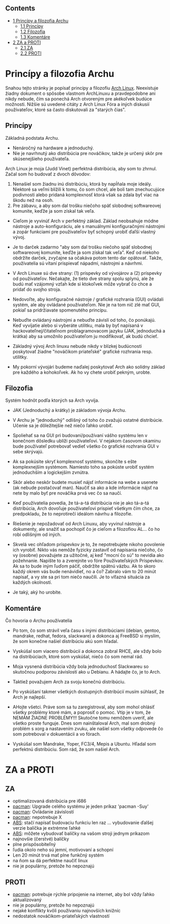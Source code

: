 ## Contents

*   [1 Princípy a filozofia Archu](#Princ.C3.ADpy_a_filozofia_Archu)
    *   [1.1 Princípy](#Princ.C3.ADpy)
    *   [1.2 Filozofia](#Filozofia)
    *   [1.3 Komentáre](#Koment.C3.A1re)
*   [2 ZA a PROTI](#ZA_a_PROTI)
    *   [2.1 ZA](#ZA)
    *   [2.2 PROTI](#PROTI)

# Princípy a filozofia Archu

Snahou tejto stránky je popísať princípy a filozofiu [Arch Linux](/index.php/Arch_Linux_(Slovensk%C3%BD) "Arch Linux (Slovenský)"). Neexistuje žiadny dokument o spôsobe vlastnom ArchLinuxu a pravdepodobne ani nikdy nebude, čím sa ponechá Arch otvoreným pre akékoľvek budúce možnosti. Nižšie sú uvedené citáty z Arch Linux Fóra a iných diskusií používateľov, ktoré sa často diskutovali za "starých čias".

## Princípy

Základná podstata Archu.

*   Nenáročný na hardware a jednoduchý.
*   Nie je navrhnutý ako distribúcia pre nováčikov, takže je určený skôr pre skúsenejšieho používateľa.

Arch Linux je moja (Judd Vinet) perfektná distribúcia, aby som to zhrnul. Začal som ho budovať z dvoch dôvodov:

1.  Nenašiel som žiadnu inú distribúciu, ktorá by napĺňala moje ideály. Niektoré sa veľmi blížili k tomu, čo som chcel, ale boli tam znechucujúce podivnosti alebo pridaná komplexnosť ktorá však sa zdala byť viac na škodu než na osoh.
2.  Pre zábavu, a aby som dal trošku niečoho späť slobodnej softwareovej komunite, keďže ja som získal tak veľa.

*   Cieľom je vyvinúť Arch v perfektný základ. Základ neobsahuje módne nástroje a auto-konfiguráciu, ale s manuálnymi konfiguračnými nástrojmi a zopár funkciami pre používateľov byť schopný urobiť ďaľší vlastný vývoj.

*   Je to darček zadarmo "aby som dal trošku niečoho späť slobodnej softwareovej komunite, keďže ja som získal tak veľa". Keď od niekoho obdržíte darček, zvyčajne sa očakáva potom tento dar opätovať. Takže, používatelia sú vítaní prispievať nápadmi, nástrojmi a návrhmi.

*   V Arch Linuxe sú dve strany: (1) príspevky od vývojárov a (2) príspevky od používateľov. Nečakajte, že tieto dve strany spolu splynú, ale že budú mať vzájomný vzťah kde si ktokoľvek môže vybrať čo chce a pridať do svojho stroja.

*   Nedovoľte, aby konfiguračné nástroje / grafické rozhrania (GUI) ovládali systém, ale aby ovládané používateľom. Nie je na tom nič zlé mať GUI, pokiaľ sa pridržiavate spomenutého princípu.

*   Nebuďte ovládaný nástrojmi a nebuďte závislí od toho, čo ponúkajú. Keď vyvíjatie alebo si vyberáte utilitku, mala by byť napísaná v hackovateľnej/čitateľnom problagramovacom jazyku (JAK, jednoduchá a krátka) aby sa umožnilo používateľom ju modifikovať, ak budú chcieť.

*   Základný vývoj Arch linuxu nebude nikdy v blízkej budúcnosti poskytovať žiadne "nováčikom priateľské" grafické rozhrania resp. utilitky.

*   My pokorní vývojári budeme naďalej poskytovať Arch ako solídny základ pre každého a kohokoľvek. Ak ho vy chete urobiť pekným, urobte.

## Filozofia

Systém hodnôt podľa ktorých sa Arch vyvíja.

*   JAK (Jednoduchý a krátky) je základom vývoja Archu.

*   V Archu je "jednoduchý" odlišný od toho čo zvažujú ostatné distribúcie. Učenie sa je dôležitejšie než niečo ľahko urobiť.

*   Spoliehať sa na GUI pri budovaní/používaní vášho systému len v konečnom dôsledku ublíži používateľovi. V nejakom časovom okaminu bude používateľ potrebovať vedieť všetko čo grafické rozhrania GUI v sebe skrývajú.

*   Ak sa pokúsite skryť komplexnosť systému, skončíte s ešte komplexnejším systémom. Namiesto toho sa pokúste urobiť systém jednoduchším a logickejším zvnútra.

*   Skôr alebo neskôr budete musieť nájsť informácie na webe a usenete (ak nebude postačovať man). Naučiť sa ako a kde informácie nájsť na nete by malo byť pre nováčika prvá vec čo sa naučí.

*   Keď používatelia povedia, že tá-a-tá distribúcia nie je ako tá-a-tá distribúcia, Arch dovoľuje používateľovi prispieť všetkym čím chce, za predpokladu, že to neprotirečí ideálom návrhu a filozofie.

*   Riešenie je nepožadovať od Arch Linuxu, aby vyvinul nástroje a dokumenty, ale snažiť sa pochopiť čo je cieľom a filozofiou AL... čo ho robí odlišným od iných.

*   Skvelá vec ohľadom príspevkov je to, že nepotrebujete nikoho povolenie ich vyrobiť. Nikto vás nemôže fyzicky zastaviť od napísania niečoho, čo vy (osobne) považujete za užitočné, aj keď "mocní čo sú" to nevidia ako požehnanie. Napíšte to a zverejnite vo fóre Používateľských Príspevkov. Ak sa to bude iným ľuďom páčiť, obdržíte spätnú väzbu. Ak to skoro každý okrem vás bude nenávidieť, no a čo? Zabralo vám to 20 minút napísať, a vy ste sa pri tom niečo naučili. Je to víťazná situácia za každých okolností.

*   Je taký, aký ho urobíte.

## Komentáre

Čo hovoria o Archu používatelia

*   Po tom, čo som strávil veľa času s inými distribúciami (debian, gentoo, mandrake, redhat, fedora, slackware) a dokonca aj FreeBSD si myslím, že som konečne našiel distribúciu akú som hľadal.

*   Vyskúšal som viacero distribúcií a dokonca zobral RHCE, ale vždy bolo na distribúciach, ktoré som vyskúšal, niečo čo som nemal rád.

*   Moja vysnená distribúcia vždy bola jednoduchosť Slackwareu so skutočnou podporou závislostí ako u Debianu. A hádajte čo, je to Arch.

*   Taktiež považujem Arch za svoju konečnú distribúciu.

*   Po vyskúšaní takmer všetkých dostupných distribúcií musím súhlasiť, že Arch je najlepší.

*   AHojte všetci. Práve som sa tu zaregistroval, aby som mohol ohlásiť všetky problémy ktoré mám, a poprosiť o pomoc. Vtip je v tom, že NEMÁM ŽIADNE PROBLÉMY!!! Skutočne tomu nemôžem uveriť, ale všetko proste funguje. Dnes som nainštaloval Arch, mal som drobný problém s xorg a nastavením zvuku, ale našiel som všetky odpovede čo som potreboval v dokuentácii a vo fórach.

*   Vyskúšal som Mandrake, Yoper, FC3/4, Mepis a Ubuntu. Hľadal som perfektnú distribúciu. Som rád, že som našiel Arch.

# ZA a PROTI

## ZA

*   optimalizovaná distribúcia pre i686
*   [pacman](/index.php/Pacman "Pacman"): Upgrade celého systému je jeden príkaz 'pacman -Suy'
*   [pacman](/index.php/Pacman "Pacman"): Ovládanie závislostí
*   [pacman](/index.php/Pacman "Pacman"): nepotrebuje X
*   [ABS](/index.php/ABS "ABS"): stačí napísať budovaciu funkciu len raz ... vybudovanie ďalšej verzie balíčka je extrémne ľahké
*   [ABS](/index.php/ABS "ABS"): môžete vybudovať balíčky na vašom stroji jednym príkazom
*   najnovšie (čerstvé) balíčky
*   plne prispôsobiteľný
*   ľudia okolo neho sú jemní, motivovaní a schopní
*   Len 20 minút trvá mať plne funkčný systém
*   na ňom sa dá perfektne naučiť linux
*   nie je populárny, pretože ho nepoznajú

## PROTI

*   [pacman](/index.php/Pacman "Pacman"): potrebuje rýchle pripojenie na internet, aby bol vždy ľahko aktualizovaný
*   nie je populárny, pretože ho nepoznajú
*   nejaké konflikty kvôli používaniu najnovších knižníc
*   nedostatok nováčikom-priateľských vlastností